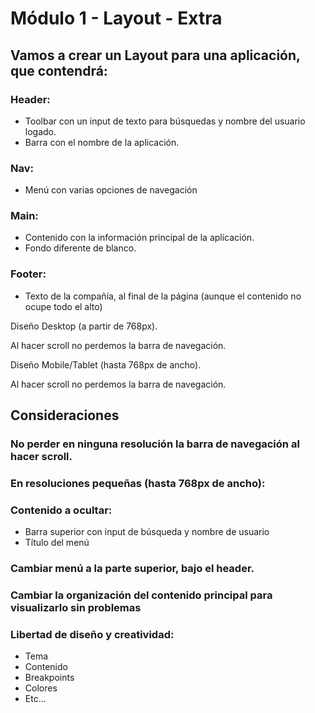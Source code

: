 # Módulo 1 - Layout - Extra

## Vamos a crear un Layout para una aplicación, que contendrá:

### Header:
- Toolbar con un input de texto para búsquedas y nombre del
usuario logado.
- Barra con el nombre de la aplicación.
### Nav:
- Menú con varias opciones de navegación
### Main:
- Contenido con la información principal de la aplicación.
- Fondo diferente de blanco.
### Footer:
- Texto de la compañía, al final de la página (aunque el
contenido no ocupe todo el alto)

Diseño Desktop (a partir de 768px).

Al hacer scroll no perdemos la barra de navegación.

Diseño Mobile/Tablet (hasta 768px de ancho).

Al hacer scroll no perdemos la barra de navegación.

## Consideraciones

### No perder en ninguna resolución la barra de navegación al hacer scroll.
### En resoluciones pequeñas (hasta 768px de ancho):
### Contenido a ocultar:
- Barra superior con input de búsqueda y nombre de usuario
- Título del menú
### Cambiar menú a la parte superior, bajo el header.
### Cambiar la organización del contenido principal para visualizarlo sin problemas

### Libertad de diseño y creatividad:
- Tema
- Contenido
- Breakpoints
- Colores
- Etc...
